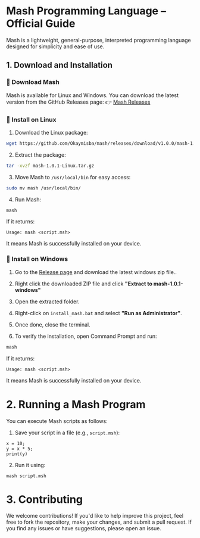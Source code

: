 # Mash Programming Language – Official Guide

Mash is a lightweight, general-purpose, interpreted programming language designed for simplicity and ease of use.


## 1. Download and Installation

### 🔹 Download Mash
Mash is available for Linux and Windows. You can download the latest version from the GitHub Releases page:
👉 [Mash Releases](https://github.com/Okaymisba/Mash/releases/tag/v1.0.1)



### 🔹 Install on Linux
1. Download the Linux package:
```sh 
wget https://github.com/Okaymisba/mash/releases/download/v1.0.0/mash-1.0.1-Linux.tar.gz
```

2. Extract the package:
```sh
tar -xvzf mash-1.0.1-Linux.tar.gz
```

3. Move Mash to `/usr/local/bin` for easy access:
```sh
sudo mv mash /usr/local/bin/
```

4. Run Mash:
```sh
mash
``` 

If it returns:
```
Usage: mash <script.msh>
```
It means Mash is successfully installed on your device.



### 🔹 Install on Windows

1. Go to the [Release page](https://github.com/Okaymisba/Mash/releases/tag/v1.0.1) and download the latest windows zip file..

2. Right click the downloaded ZIP file and click **"Extract to mash-1.0.1-windows"**

3. Open the extracted folder.

4. Right-click on `install_mash.bat` and select **"Run as Administrator"**.

5. Once done, close the terminal.

6. To verify the installation, open Command Prompt and run:
```sh
mash
```
If it returns:
```
Usage: mash <script.msh>
```
It means Mash is successfully installed on your device.



# 2. Running a Mash Program

You can execute Mash scripts as follows:

1. Save your script in a file (e.g., `script.msh`):
```
x = 10;
y = x * 5;
print(y)
```

2. Run it using:
```
mash script.msh
```



# 3. Contributing
We welcome contributions! If you'd like to help improve this project, feel free to fork the repository, make your changes, and submit a pull request. If you find any issues or have suggestions, please open an issue.